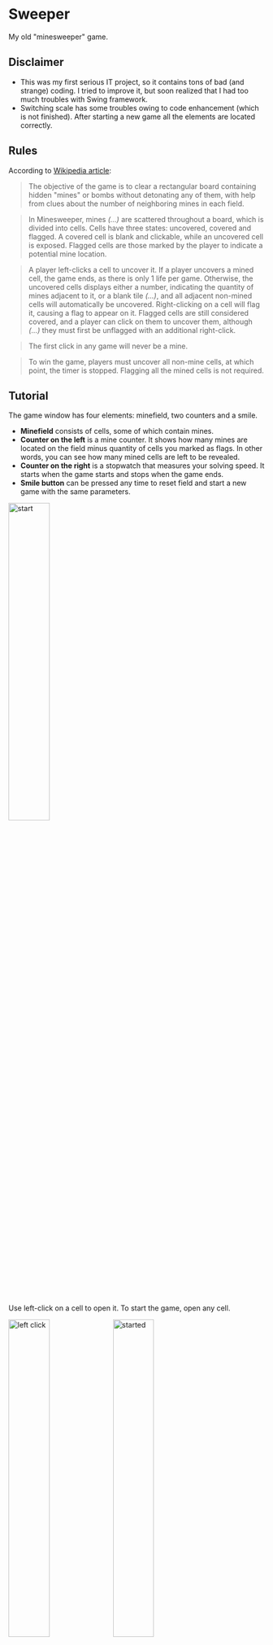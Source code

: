 # Sweeper
My old "minesweeper" game.

## Disclaimer
- This was my first serious IT project, so it contains tons of bad (and strange) coding.
I tried to improve it, but soon realized that I had too much troubles with Swing framework.
- Switching scale has some troubles owing to code enhancement (which is not finished). After starting a new game
all the elements are located correctly.

## Rules
According to [Wikipedia article](https://en.wikipedia.org/wiki/Minesweeper_(video_game)):

> The objective of the game is to clear a rectangular board containing hidden "mines" or bombs without
> detonating any of them, with help from clues about the number of neighboring mines in each field.

> In Minesweeper, mines _(...)_ are scattered throughout a board, which is divided into cells. Cells have three
> states: uncovered, covered and flagged. A covered cell is blank and clickable, while an uncovered cell is
> exposed. Flagged cells are those marked by the player to indicate a potential mine location.

> A player left-clicks a cell to uncover it. If a player uncovers a mined cell, the game ends, as there is
> only 1 life per game. Otherwise, the uncovered cells displays either a number, indicating the quantity of
> mines adjacent to it, or a blank tile _(...)_, and all adjacent non-mined cells will automatically be
> uncovered. Right-clicking on a cell will flag it, causing a flag to appear on it. Flagged cells are still
> considered covered, and a player can click on them to uncover them, although _(...)_ they must first be
> unflagged with an additional right-click.

> The first click in any game will never be a mine.

> To win the game, players must uncover all non-mine cells, at which point, the timer is stopped. Flagging all
> the mined cells is not required.

## Tutorial

The game window has four elements: minefield, two counters and a smile.

- **Minefield** consists of cells, some of which contain mines.
- **Counter on the left** is a mine counter. It shows how many mines are located on the field minus quantity of
cells you marked as flags. In other words, you can see how many mined cells are left to be revealed.
- **Counter on the right** is a stopwatch that measures your solving speed. It starts when the game starts and
stops when the game ends.
- **Smile button** can be pressed any time to reset field and start a new game with the same parameters.

<img src="screenshots/01_start.png" alt="start" width="40%" />

Use left-click on a cell to open it. To start the game, open any cell.

<img src="screenshots/02_left_click.png" alt="left click" width="40%" /> <img src="screenshots/03_started.png"
    alt="started" width="40%" />

Empty cells (without digit) are cells that have no adjacent mines. When an emty cell is opend, it opens all the
cells around itself automatically.

Notice that stopwatch (counter on the right) has started.

A flag appears after right-clicking on a cell:

<img src="screenshots/04_flag.png" alt="flag" width="40%" />

Notice that mine counter (on the left) has decreased by one.

If you marked all adjacent mines for the cell, you can *click this cell with both left and right mouse keys*.
This will open *all the other adjacent cells*.

This function helps to improve your speed a lot! And it works *only if number in the cell is equal to quantity
of flagged cells around it*; so don't be afraid of misclicking or flagging incorrect number of cells.

On images below, this click is being made on "1" cell that is right under the flag:

<img src="screenshots/05_left_right_click.png" alt="left right click" width="40%" /> <img
    src="screenshots/06_left_right_click_2.png" alt="left right click 2" width="40%" />

You uncover all the cells without mines - you win:

<img src="screenshots/07_win.png" alt="win" width="40%" />

You open a cell with mine - you lose:

<img src="screenshots/08_lose.png" alt="lose" width="40%" />

The game has 3 difficulty levels. Switching between them is available from `New game` menu.

<img src="screenshots/09_new_game_menu.png" alt="new game menu" width="40%" />

`Beginner` level is default and has 10x10 field with 10 mines; density is one mine per 10 cells.

`Amateur` level has 16x16 field with 40 mines; density is one mine per 6.4 cells:

<img src="screenshots/10_amateur.png" alt="amateur" width="64%" />

Expert level has 30x16 field with 99 mines; density is one mine per 4.85 cells:

<img src="screenshots/11_expert.png" alt="expert" width="100%" />

`Options` item in menu allows you to change scale:

<img src="screenshots/12_scale_menu.png" alt="scale menu" width="40%" />

The default scale is 200%.

The game has different textures for 150% scale:

<img src="screenshots/13_scale_150.png" alt="scale 150" width="30%" /> <img src="screenshots/14_scale_150_2.png"
    alt="scale 150 2" width="30%" />

And from `Options` you can also change your image pack:

<img src="screenshots/15_image_pack_menu.png" alt="image pack menu" width="68%" />

I asked my friend to draw textures for me. He made this *"Battleship"* pack:

<img src="screenshots/16_second_image_pack_1.png" alt="second image pack 1" width="40%" /> <img
    src="screenshots/17_second_image_pack_2.png" alt="second image pack 2" width="40%" />

And of course there's `Cheats` menu:

<img src="screenshots/18_cheats_menu.png" alt="cheats menu" width="40%" />

- `Reset flags` removes all current marks, then detects and sets obvious flags.
- `Open cells` opens all the cells which are obviously safe to open according to the flags.
- `Solve it!` tries its best to pass the game as far as possible.

Unfortunately, these functions became glitchy for now due to my work on improving the code.

## Download
You can download [runnable jar-file](out/artifacts/Sweeper_jar). Current version works with Java 10 on my Mac,
but I'm not sure about Windows. 
